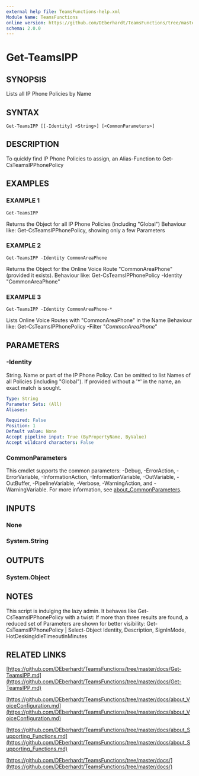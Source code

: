 ```yaml
---
external help file: TeamsFunctions-help.xml
Module Name: TeamsFunctions
online version: https://github.com/DEberhardt/TeamsFunctions/tree/master/docs/Get-TeamsIPP.md
schema: 2.0.0
---
```


# Get-TeamsIPP

## SYNOPSIS
Lists all IP Phone Policies by Name

## SYNTAX

```
Get-TeamsIPP [[-Identity] <String>] [<CommonParameters>]
```

## DESCRIPTION
To quickly find IP Phone Policies to assign, an Alias-Function to Get-CsTeamsIPPhonePolicy

## EXAMPLES

### EXAMPLE 1
```
Get-TeamsIPP
```

Returns the Object for all IP Phone Policies (including "Global")
Behaviour like: Get-CsTeamsIPPhonePolicy, showing only a few Parameters

### EXAMPLE 2
```
Get-TeamsIPP -Identity CommonAreaPhone
```

Returns the Object for the Online Voice Route "CommonAreaPhone" (provided it exists).
Behaviour like: Get-CsTeamsIPPhonePolicy -Identity "CommonAreaPhone"

### EXAMPLE 3
```
Get-TeamsIPP -Identity CommonAreaPhone-*
```

Lists Online Voice Routes with "CommonAreaPhone" in the Name
Behaviour like: Get-CsTeamsIPPhonePolicy -Filter "*CommonAreaPhone*"

## PARAMETERS

### -Identity
String.
Name or part of the IP Phone Policy.
Can be omitted to list Names of all Policies (including "Global").
If provided without a '*' in the name, an exact match is sought.

```yaml
Type: String
Parameter Sets: (All)
Aliases:

Required: False
Position: 1
Default value: None
Accept pipeline input: True (ByPropertyName, ByValue)
Accept wildcard characters: False
```

### CommonParameters
This cmdlet supports the common parameters: -Debug, -ErrorAction, -ErrorVariable, -InformationAction, -InformationVariable, -OutVariable, -OutBuffer, -PipelineVariable, -Verbose, -WarningAction, and -WarningVariable. For more information, see [about_CommonParameters](http://go.microsoft.com/fwlink/?LinkID=113216).

## INPUTS

### None
### System.String
## OUTPUTS

### System.Object
## NOTES
This script is indulging the lazy admin.
It behaves like Get-CsTeamsIPPhonePolicy with a twist:
If more than three results are found, a reduced set of Parameters are shown for better visibility:
Get-CsTeamsIPPhonePolicy | Select-Object Identity, Description, SignInMode, HotDeskingIdleTimeoutInMinutes

## RELATED LINKS

[https://github.com/DEberhardt/TeamsFunctions/tree/master/docs/Get-TeamsIPP.md](https://github.com/DEberhardt/TeamsFunctions/tree/master/docs/Get-TeamsIPP.md)

[https://github.com/DEberhardt/TeamsFunctions/tree/master/docs/about_VoiceConfiguration.md](https://github.com/DEberhardt/TeamsFunctions/tree/master/docs/about_VoiceConfiguration.md)

[https://github.com/DEberhardt/TeamsFunctions/tree/master/docs/about_Supporting_Functions.md](https://github.com/DEberhardt/TeamsFunctions/tree/master/docs/about_Supporting_Functions.md)

[https://github.com/DEberhardt/TeamsFunctions/tree/master/docs/](https://github.com/DEberhardt/TeamsFunctions/tree/master/docs/)

